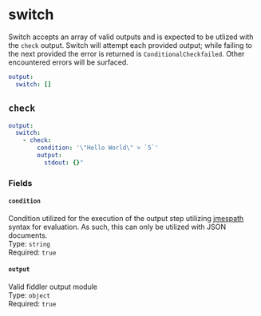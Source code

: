 # switch
Switch accepts an array of valid outputs and is expected to be utlized with the `check` output.  Switch will attempt each provided output; while failing to the next provided the error is returned is `ConditionalCheckfailed`.  Other encountered errors will be surfaced.

```yml
output:
  switch: []
```

## `check`
```yml
output:
  switch:
    - check:
        condition: '\"Hello World\" > `5`'
        output: 
          stdout: {}"
```

### Fields
#### `condition`
Condition utilized for the execution of the output step utilizing [jmespath](https://jmespath.org/specification.html) syntax for evaluation.  As such, this can only be utilized with JSON documents.  
Type: `string`  
Required: `true`  

#### `output`
Valid fiddler output module  
Type: `object`  
Required: `true`  
